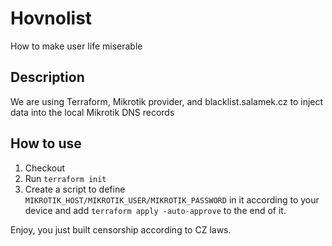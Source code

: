 # Hovnolist

How to make user life miserable 

## Description

We are using Terraform, Mikrotik provider, and blacklist.salamek.cz to inject data into the local Mikrotik DNS records

## How to use

1. Checkout
1. Run `terraform init`
1. Create a script to define `MIKROTIK_HOST/MIKROTIK_USER/MIKROTIK_PASSWORD` in it according to your device and add `terraform apply -auto-approve` to the end of it.

Enjoy, you just built censorship according to CZ laws.
